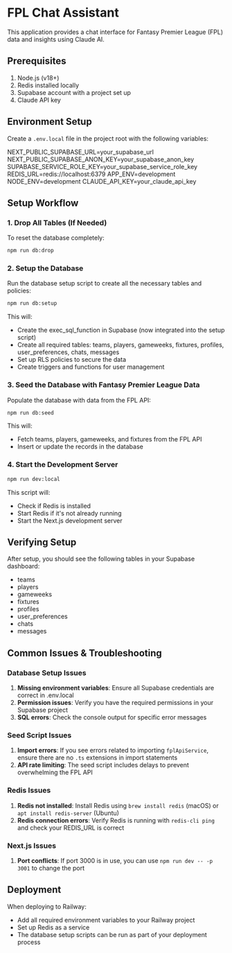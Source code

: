 # FPL Chat Assistant

This application provides a chat interface for Fantasy Premier League (FPL) data and insights using Claude AI.

## Prerequisites

1. Node.js (v18+)
2. Redis installed locally
3. Supabase account with a project set up
4. Claude API key

## Environment Setup

Create a `.env.local` file in the project root with the following variables:

NEXT_PUBLIC_SUPABASE_URL=your_supabase_url
NEXT_PUBLIC_SUPABASE_ANON_KEY=your_supabase_anon_key
SUPABASE_SERVICE_ROLE_KEY=your_supabase_service_role_key
REDIS_URL=redis://localhost:6379
APP_ENV=development
NODE_ENV=development
CLAUDE_API_KEY=your_claude_api_key

## Setup Workflow

### 1. Drop All Tables (If Needed)

To reset the database completely:

```bash
npm run db:drop
```

### 2. Setup the Database

Run the database setup script to create all the necessary tables and policies:

```bash
npm run db:setup
```

This will:
- Create the exec_sql_function in Supabase (now integrated into the setup script)
- Create all required tables: teams, players, gameweeks, fixtures, profiles, user_preferences, chats, messages
- Set up RLS policies to secure the data
- Create triggers and functions for user management

### 3. Seed the Database with Fantasy Premier League Data

Populate the database with data from the FPL API:

```bash
npm run db:seed
```

This will:
- Fetch teams, players, gameweeks, and fixtures from the FPL API
- Insert or update the records in the database

### 4. Start the Development Server

```bash
npm run dev:local
```

This script will:
- Check if Redis is installed
- Start Redis if it's not already running
- Start the Next.js development server

## Verifying Setup

After setup, you should see the following tables in your Supabase dashboard:

- teams
- players
- gameweeks
- fixtures
- profiles
- user_preferences
- chats
- messages

## Common Issues & Troubleshooting

### Database Setup Issues

1. **Missing environment variables**: Ensure all Supabase credentials are correct in .env.local
2. **Permission issues**: Verify you have the required permissions in your Supabase project
3. **SQL errors**: Check the console output for specific error messages

### Seed Script Issues

1. **Import errors**: If you see errors related to importing `fplApiService`, ensure there are no `.ts` extensions in import statements
2. **API rate limiting**: The seed script includes delays to prevent overwhelming the FPL API

### Redis Issues

1. **Redis not installed**: Install Redis using `brew install redis` (macOS) or `apt install redis-server` (Ubuntu)
2. **Redis connection errors**: Verify Redis is running with `redis-cli ping` and check your REDIS_URL is correct

### Next.js Issues

1. **Port conflicts**: If port 3000 is in use, you can use `npm run dev -- -p 3001` to change the port

## Deployment

When deploying to Railway:

- Add all required environment variables to your Railway project
- Set up Redis as a service
- The database setup scripts can be run as part of your deployment process

